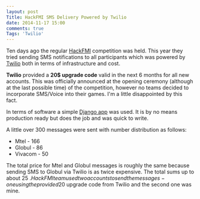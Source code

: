 ```yaml
---
layout: post
Title: HackFMI SMS Delivery Powered by Twilio
date: 2014-11-17 15:00
comments: true
Tags: 'Twilio'
---
```


Ten days ago the regular [HackFMI](http://hackfmi.com/) competition was held.
This year they tried sending SMS notifications to all participants which was powered
by [Twilio](http://twilio.com) both in terms of infrastructure and cost.

**Twilio** provided a **20$ upgrade code** valid in the next 6 months for all new accounts.
This was officially announced at the opening ceremony (although at the last possible time) of the
competition, however no teams decided to incorporate SMS/Voice into their games.
I'm a little disappointed by this fact.

In terms of software a simple [Django app](https://github.com/atodorov/django-twilio-sms)
was used. It is by no means production ready but does the job and was quick to write.

A little over 300 messages were sent with number distribution as follows:

* Mtel - 166
* Globul - 86
* Vivacom - 50

The total price for Mtel and Globul messages is roughly the same because sending
SMS to Globul via Twilio is as twice expensive. The total sums up to about 25 $.
HackFMI team used two accounts to send the messages - one using the provided
20$ upgrade code from Twilio and the second one was mine.

